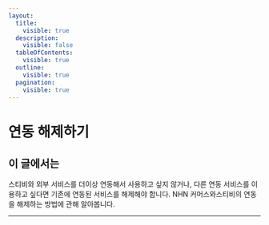 ```yaml
---
layout:
  title:
    visible: true
  description:
    visible: false
  tableOfContents:
    visible: true
  outline:
    visible: true
  pagination:
    visible: true
---
```


# 연동 해제하기

## 이 글에서는

스티비와 외부 서비스를 더이상 연동해서 사용하고 싶지 않거나, 다른 연동 서비스를 이용하고 싶다면 기존에 연동된 서비스를 해제해야 합니다. NHN 커머스와스티비의 연동을 해제하는 방법에 관해 알아봅니다.

***

